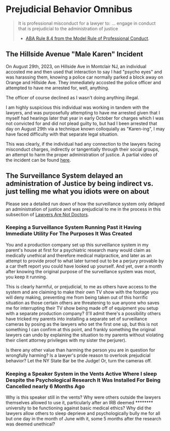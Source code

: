 # Prejudicial Behavior Omnibus

> It is professional misconduct for a lawyer to: ... engage in conduct that is prejudicial to the administration of justice
>
> - [ABA Rule 8.4 from the Model Rule of Professional Conduct](https://www.americanbar.org/groups/professional_responsibility/publications/model_rules_of_professional_conduct/rule_8_4_misconduct).

## The Hillside Avenue "Male Karen" Incident

On August 29th, 2023, on Hillside Ave in Montclair NJ, an individual accosted me and then used that interaction to say I had "psycho eyes" and was harassing them, knowing a police car normally parked a block away on Orange and Hillside Ave. They immediately accosted the police officer and attempted to have me arrested for, well, anything.

The officer of course declined as I wasn't doing anything illegal.

I am highly suspicious this individual was working in tandem with the lawyers, and was purposefully attempting to have me arrested given that I myself had hearings later that year in early October for charges which I was not convicted for and did not plead guilty to, but had I been arrested that day on August 29th via a technique known colloquially as "Karen-ing", I may have faced difficulty with that separate legal situation.

This was clearly, if the individual had any connection to the lawyers facing misconduct charges, indirectly or tangentially through their social groups, an attempt to harm the proper administration of justice. A partial video of the incident can be found [here](https://www.dropbox.com/scl/fi/lee1qgeu5epqk44dw6j2l/IMG_0642.MOV?rlkey=3b82x77p6dx21wnuxzd77cyq7&dl=0).

## The Surveillance System delayed an administration of Justice by being indirect vs. just telling me what you idiots were on about

Please see a detailed run down of how the surveillance system only delayed an administration of justice and was prejudicial to me in the process in this subsection of [Lawyers Are Not Doctors](https://github.com/ogbigboss/letters-to-the-ny-and-ca-state-bar-associations/blob/main/01-lawyers-are-not-doctors.md#no-it-did-not-help-prove-anything-but-a-perjury).

### Keeping a Surveillance System Running Past it Having Immediate Utility For The Purposes It Was Created

You and a production company set up this surveillance system in my parent's house at first for a psychiatric research many would claim as medically unethical and therefore medical malpractice, and later as an attempt to provide proof to what later turned out to be a perjury provable by a car theft report you could have looked up yourself. And yet, over a month after knowing the original purpose of the surveillance system was moot, you keep it running.

This is clearly harmful, or prejudicial, to me as others have access to the system and are claiming to make their own TV show with the footage you will deny making, preventing me from being taken out of this horrific situation as those certain others are threatening to sue anyone who saves me for interrupting their TV show being made off of equipment you setup with a separate production company? (I'll admit there's a possibility others have tricked my parents into installing a separate set of surveillance cameras by posing as the lawyers who set the first one up, but this is not something I can confirm at this point, and frankly something the original lawyers can undo by explaining the situation to my parents without violating their client attorney privileges with my sister the perjurer).

Is there any other value than harming the person you are in question for wrongfully harming? Is a lawyer's pride reason to overlook prejudicial behavior? Let the NY State Bar be the Judge! Or, turn the cameras off.

### Keeping a Speaker System in the Vents Active Where I sleep Despite the Psychological Research It Was Installed For Being Cancelled nearly 6 Months Ago

Why is this speaker still in the vents? Why were others outside the lawyers themselves allowed to use it, particularly after an IRB deemed ******** university to be functioning against basic medical ethics? Why did the lawyers allow others to sleep deprieve and psychologically bully me for all but one day in the month of June with it, some 5 months after the research was deemed unethical?
